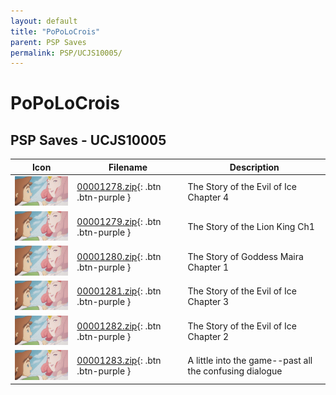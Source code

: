 ```yaml
---
layout: default
title: "PoPoLoCrois"
parent: PSP Saves
permalink: PSP/UCJS10005/
---
```

# PoPoLoCrois

## PSP Saves - UCJS10005

| Icon | Filename | Description |
|------|----------|-------------|
| ![PoPoLoCrois](ICON0.PNG) | [00001278.zip](00001278.zip){: .btn .btn-purple } | The Story of the Evil of Ice Chapter 4 |
| ![PoPoLoCrois](ICON0.PNG) | [00001279.zip](00001279.zip){: .btn .btn-purple } | The Story of the Lion King Ch1 |
| ![PoPoLoCrois](ICON0.PNG) | [00001280.zip](00001280.zip){: .btn .btn-purple } | The Story of Goddess Maira Chapter 1 |
| ![PoPoLoCrois](ICON0.PNG) | [00001281.zip](00001281.zip){: .btn .btn-purple } | The Story of the Evil of Ice Chapter 3 |
| ![PoPoLoCrois](ICON0.PNG) | [00001282.zip](00001282.zip){: .btn .btn-purple } | The Story of the Evil of Ice Chapter 2 |
| ![PoPoLoCrois](ICON0.PNG) | [00001283.zip](00001283.zip){: .btn .btn-purple } | A little into the game--past all the confusing dialogue |
